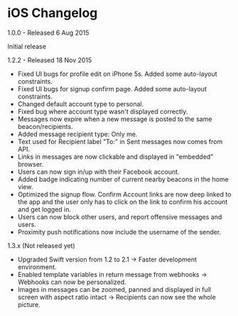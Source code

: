 # iOS Changelog

1.0.0 - Released 6 Aug 2015

Initial release

1.2.2 - Released 18 Nov 2015

- Fixed UI bugs for profile edit on iPhone 5s. Added some auto-layout constraints.
- Fixed UI bugs for signup confirm page. Added some auto-layout constraints.
- Changed default account type to personal.
- Fixed bug where account type wasn't displayed correctly.
- Messages now expire when a new message is posted to the same beacon/recipients.
- Added message recipient type: Only me.
- Text used for Recipient label "To:" in Sent messages now comes from API.
- Links in messages are now clickable and displayed in "embedded" browser.
- Users can now sign in/up with their Facebook account.
- Added badge indicating number of current nearby beacons in the home view.
- Optimized the signup flow. Confirm Account links are now deep linked to the app and the user only has to click on the link to confirm his account and get logged in.
- Users can now block other users, and report offensive messages and users.
- Proximity push notifications now include the username of the sender.

1.3.x (Not released yet)

- Upgraded Swift version from 1.2 to 2.1 -> Faster development environment.
- Enabled template variables in return message from webhooks -> Webhooks can now be personalized.
- Images in messages can be zoomed, panned and displayed in full screen with aspect ratio intact -> Recipients can now see the whole picture.
